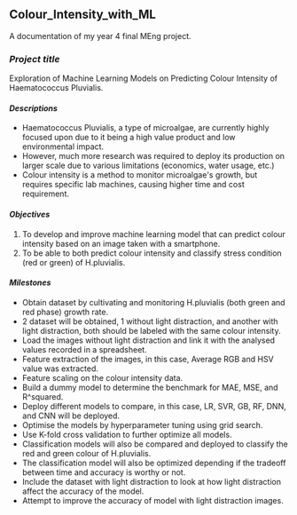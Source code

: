 ## Colour_Intensity_with_ML
A documentation of my year 4 final MEng project.

### ***Project title***
Exploration of Machine Learning Models on Predicting Colour Intensity of Haematococcus Pluvialis.

#### ***Descriptions***
- Haematococcus Pluvialis, a type of microalgae, are currently highly focused upon due to it being a high value product and low environmental impact.
- However, much more research was required to deploy its production on larger scale due to various limitations (economics, water usage, etc.)
- Colour intensity is a method to monitor microalgae's growth, but requires specific lab machines, causing higher time and cost requirement.
                
#### ***Objectives***
1. To develop and improve machine learning model that can predict colour intensity based on an image taken with a smartphone.
2. To be able to both predict colour intensity and classify stress condition (red or green) of H.pluvialis.

#### ***Milestones***
- Obtain dataset by cultivating and monitoring H.pluvialis (both green and red phase) growth rate.
- 2 dataset will be obtained, 1 without light distraction, and another with light distraction, both should be labeled with the same colour intensity.
- Load the images without light distraction and link it with the analysed values recorded in a spreadsheet.
- Feature extraction of the images, in this case, Average RGB and HSV value was extracted.
- Feature scaling on the colour intensity data.
- Build a dummy model to determine the benchmark for MAE, MSE, and R^squared.
- Deploy different models to compare, in this case, LR, SVR, GB, RF, DNN, and CNN will be deployed.
- Optimise the models by hyperparameter tuning using grid search.
- Use K-fold cross validation to further optimize all models.
- Classification models will also be compared and deployed to classify the red and green colour of H.pluvialis.
- The classification model will also be optimized depending if the tradeoff between time and accuracy is worthy or not.
- Include the dataset with light distraction to look at how light distraction affect the accuracy of the model.
- Attempt to improve the accuracy of model with light distraction images.
